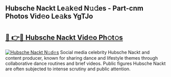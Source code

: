 ## Hubsche Nackt Le𝚊k𝚎d N𝚞𝚍es - Part-cnm Photos Vid𝚎o Le𝚊ks YgTJo

# <h2><a href="http://fbasy9z.evod.top/?m=Hubsche+Nackt">🔗 👉🔴 Hubsche Nackt Vid𝚎o Ph𝚘t𝚘s</a></h2>

[![Hubsche Nackt N𝚞d𝚎s](https://i.imgur.com/8V9OHl7.gif)](http://fbasy9z.evod.top/?m=Hubsche+Nackt)
Social media celebrity Hubsche Nackt and content producer, known for sharing dance and lifestyle themes through collaborative dance routines and brief videos. Public figures Hubsche Nackt are often subjected to intense scrutiny and public attention. 
